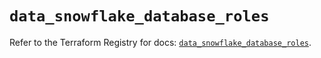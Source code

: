 # `data_snowflake_database_roles`

Refer to the Terraform Registry for docs: [`data_snowflake_database_roles`](https://registry.terraform.io/providers/snowflakedb/snowflake/2.6.0/docs/data-sources/database_roles).
